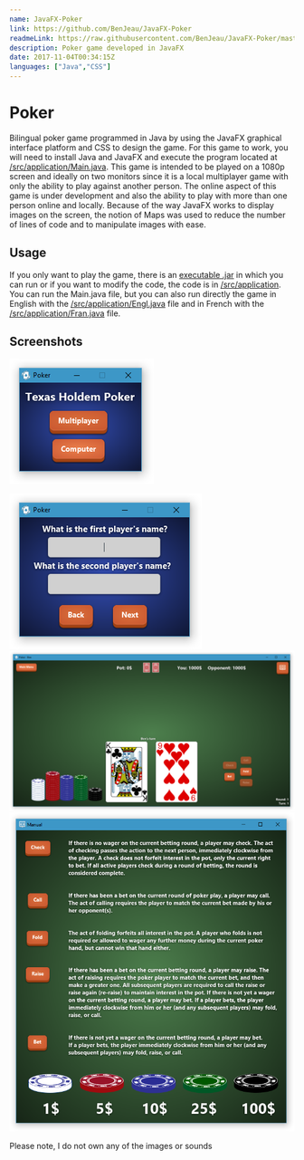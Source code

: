 ```yaml
---
name: JavaFX-Poker
link: https://github.com/BenJeau/JavaFX-Poker
readmeLink: https://raw.githubusercontent.com/BenJeau/JavaFX-Poker/master/README.md
description: Poker game developed in JavaFX
date: 2017-11-04T00:34:15Z
languages: ["Java","CSS"]
---
```


# Poker
Bilingual poker game programmed in Java by using the JavaFX graphical interface platform and CSS to design the game. For this game to work, you will need to install Java and JavaFX and execute the program located at [/src/application/Main.java](/src/application/Main.java). This game is intended to be played on a 1080p screen and ideally on two monitors since it is a local multiplayer game with only the ability to play against another person. The online aspect of this game is under development and also the ability to play with more than one person online and locally. Because of the way JavaFX works to display images on the screen, the notion of Maps was used to reduce the number of lines of code and to manipulate images with ease.

## Usage
If you only want to play the game, there is an [executable .jar](Poker.jar) in which you can run or if you want to modify the code, the code is in [/src/application](/src/application). You can run the Main.java file, but you can also run directly the game in English with the [/src/application/Engl.java](/src/application/Engl.java) file and in French with the [/src/application/Fran.java](/src/application/Fran.java) file.

## Screenshots

![Main Menu](https://raw.githubusercontent.com/BenJeau/JavaFX-Poker/master/Screenshots/Main%20Menu.png)

![Name](https://raw.githubusercontent.com/BenJeau/JavaFX-Poker/master/Screenshots/Name.PNG)
![Board](https://raw.githubusercontent.com/BenJeau/JavaFX-Poker/master/Screenshots/Board.PNG)
![Manuel](https://raw.githubusercontent.com/BenJeau/JavaFX-Poker/master/Screenshots/Manual.PNG)

Please note, I do not own any of the images or sounds 
